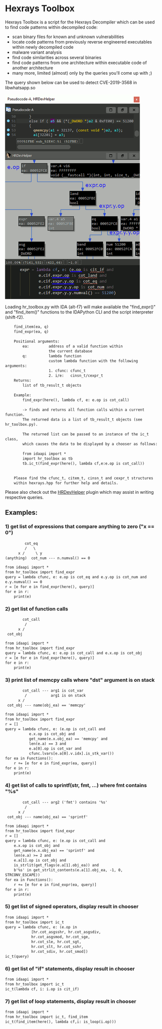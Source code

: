 # Hexrays Toolbox

Hexrays Toolbox is a script for the Hexrays Decompiler which
can be used to find code patterns within decompiled code:

- scan binary files for known and unknown vulnerabilities
- locate code patterns from previously reverse engineered executables
  within newly decompiled code
- malware variant analysis
- find code similarities across several binaries
- find code patterns from one architecture within executable code of another
  architecture
- many more, limited (almost) only by the queries you'll come up with ;)

The query shown below can be used to detect CVE-2019-3568 in libwhatsapp.so

![toolbox animated gif](./rsrc/toolbox.gif?raw=true)

Loading hr_toolbox.py with IDA (alt-f7) will make
available the "find_expr()" and "find_item()" functions
to the IDAPython CLI and the script interpreter (shift-f2).

```
    find_item(ea, q)
    find_expr(ea, q)

    Positional arguments:
        ea:         address of a valid function within
                    the current database
        q:          lambda function
                    custom lambda function with the following arguments:
                    1. cfunc: cfunc_t
                    2. i/e:   cinsn_t/cexpr_t
    Returns:
        list of tb_result_t objects

    Example:
        find_expr(here(), lambda cf, e: e.op is cot_call)
    
        -> finds and returns all function calls within a current function.
        The returned data is a list of tb_result_t objects (see hr_toolbox.py).

        The returned list can be passed to an instance of the ic_t class,
        which causes the data to be displayed by a chooser as follows:

        from idaapi import *
        import hr_toolbox as tb
        tb.ic_t(find_expr(here(), lambda cf,e:e.op is cot_call))


    Please find the cfunc_t, citem_t, cinsn_t and cexpr_t structures
    within hexrays.hpp for further help and details.
```
Please also check out the [HRDevHelper](https://github.com/patois/HRDevHelper) plugin which may assist in writing respective queries.

## Examples:

### 1) get list of expressions that compare anything to zero ("x == 0")
```
         cot_eq
         /   \
      x /     \ y
(anything)  cot_num --- n.numval() == 0
```
```
from idaapi import *
from hr_toolbox import find_expr
query = lambda cfunc, e: e.op is cot_eq and e.y.op is cot_num and e.y.numval() == 0
r = [e for e in find_expr(here(), query)]
for e in r:
    print(e)
```
### 2) get list of function calls
```
        cot_call
         / 
      x /
 cot_obj
```
```
from idaapi import *
from hr_toolbox import find_expr
query = lambda cfunc, e: e.op is cot_call and e.x.op is cot_obj
r = [e for e in find_expr(here(), query)]
for e in r:
    print(e)
```
### 3) print list of memcpy calls where "dst" argument is on stack
```
        cot_call --- arg1 is cot_var
         /           arg1 is on stack
      x /
 cot_obj --- name(obj_ea) == 'memcpy'
```
```
from idaapi import *
from hr_toolbox import find_expr
r = []
query = lambda cfunc, e: (e.op is cot_call and
           e.x.op is cot_obj and
           get_name(e.x.obj_ea) == 'memcpy' and
           len(e.a) == 3 and
           e.a[0].op is cot_var and
           cfunc.lvars[e.a[0].v.idx].is_stk_var())
for ea in Functions():
    r += [e for e in find_expr(ea, query)]
for e in r:
    print(e)
```
### 4) get list of calls to sprintf(str, fmt, ...) where fmt contains "%s"
```
        cot_call --- arg2 ('fmt') contains '%s'
         /
      x /
 cot_obj --- name(obj_ea) == 'sprintf'
```
```
from idaapi import *
from hr_toolbox import find_expr
r = []
query = lambda cfunc, e: (e.op is cot_call and
    e.x.op is cot_obj and
    get_name(e.x.obj_ea) == 'sprintf' and
    len(e.a) >= 2 and
    e.a[1].op is cot_obj and
    is_strlit(get_flags(e.a[1].obj_ea)) and
    b'%s' in get_strlit_contents(e.a[1].obj_ea, -1, 0, STRCONV_ESCAPE))
for ea in Functions():
    r += [e for e in find_expr(ea, query)]
for e in r:
    print(e)
```
### 5) get list of signed operators, display result in chooser
```
from idaapi import *
from hr_toolbox import ic_t
query = lambda cfunc, e: (e.op in
            [hr.cot_asgsshr, hr.cot_asgsdiv,
            hr.cot_asgsmod, hr.cot_sge,
            hr.cot_sle, hr.cot_sgt,
            hr.cot_slt, hr.cot_sshr,
            hr.cot_sdiv, hr.cot_smod])
ic_t(query)
```
### 6) get list of "if" statements, display result in chooser
```
from idaapi import *
from hr_toolbox import ic_t
ic_t(lambda cf, i: i.op is cit_if)
```
### 7) get list of loop statements, display result in chooser
```
from idaapi import *
from hr_toolbox import ic_t, find_item
ic_t(find_item(here(), lambda cf,i: is_loop(i.op)))
```